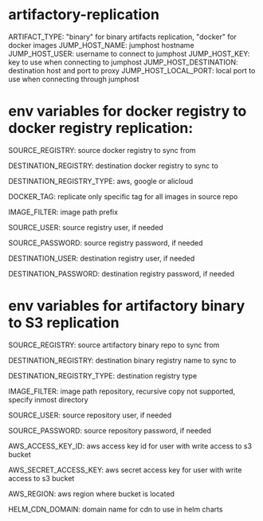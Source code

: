 # artifactory-replication
ARTIFACT_TYPE: "binary" for binary artifacts replication, "docker" for docker images
JUMP_HOST_NAME: jumphost hostname
JUMP_HOST_USER: username to connect to jumphost
JUMP_HOST_KEY: key to use when connecting to jumphost
JUMP_HOST_DESTINATION: destination host and port to proxy
JUMP_HOST_LOCAL_PORT: local port to use when connecting through jumphost

# env variables for docker registry to docker registry replication:
SOURCE_REGISTRY: source docker registry to sync from

DESTINATION_REGISTRY: destination docker registry to sync to

DESTINATION_REGISTRY_TYPE: aws, google or alicloud

DOCKER_TAG: replicate only specific tag for all images in source repo

IMAGE_FILTER: image path prefix

SOURCE_USER: source registry user, if needed

SOURCE_PASSWORD: source registry password, if needed

DESTINATION_USER: destination registry user, if needed

DESTINATION_PASSWORD: destination registry password, if needed


# env variables for artifactory binary to S3 replication
SOURCE_REGISTRY: source artifactory binary repo to sync from

DESTINATION_REGISTRY: destination binary registry name to sync to

DESTINATION_REGISTRY_TYPE: destination registry type

IMAGE_FILTER: image path repository, recursive copy not supported, specify inmost directory

SOURCE_USER: source repository user, if needed

SOURCE_PASSWORD: source repository password, if needed

AWS_ACCESS_KEY_ID: aws access key id for user with write access to s3 bucket

AWS_SECRET_ACCESS_KEY: aws secret access key for user with write access to s3 bucket

AWS_REGION: aws region where bucket is located

HELM_CDN_DOMAIN: domain name for cdn to use in helm charts